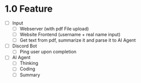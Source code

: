 # 1.0 Feature

- [ ] Input
    - [ ] Webserver (with pdf File upload)
    - [ ] Website Frontend (username + real name input)
    - [ ] Get text from pdf, summarize it and parse it to AI Agent
     
- [ ] Discord Bot
  - [ ] Ping user upon completion
- [ ] AI Agent
  - [ ] Thinking
  - [ ] Coding
  - [ ] Summary
